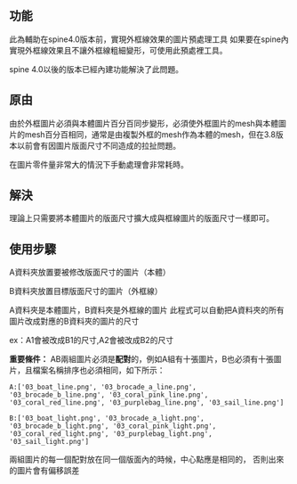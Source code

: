 ## 功能

此為輔助在spine4.0版本前，實現外框線效果的圖片預處理工具
如果要在spine內實現外框線效果且不讓外框線粗細變形，可使用此預處裡工具。

spine 4.0以後的版本已經內建功能解決了此問題。

## 原由

由於外框圖片必須與本體圖片百分百同步變形，必須使外框圖片的mesh與本體圖片的mesh百分百相同，通常是由複製外框的mesh作為本體的mesh，但在3.8版本以前會有因圖片版面尺寸不同造成的拉扯問題。

在圖片零件量非常大的情況下手動處理會非常耗時。

## 解決

理論上只需要將本體圖片的版面尺寸擴大成與框線圖片的版面尺寸一樣即可。

## 使用步驟

A資料夾放置要被修改版面尺寸的圖片（本體）

B資料夾放置目標版面尺寸的圖片（外框線）

A資料夾是本體圖片，B資料夾是外框線的圖片
此程式可以自動把A資料夾的所有圖片改成對應的B資料夾的圖片的尺寸

ex：A1會被改成B1的尺寸,A2會被改成B2的尺寸

**重要條件：**
AB兩組圖片必須是**配對**的，例如A組有十張圖片，B也必須有十張圖片，且檔案名稱排序也必須相同，如下所示：

```
A:['03_boat_line.png', '03_brocade_a_line.png', '03_brocade_b_line.png', '03_coral_pink_line.png', '03_coral_red_line.png', '03_purplebag_line.png', '03_sail_line.png']

B:['03_boat_light.png', '03_brocade_a_light.png', '03_brocade_b_light.png', '03_coral_pink_light.png', '03_coral_red_light.png', '03_purplebag_light.png', '03_sail_light.png']
```
兩組圖片的每一個配對放在同一個版面內的時候，中心點應是相同的，
否則出來的圖片會有偏移誤差
